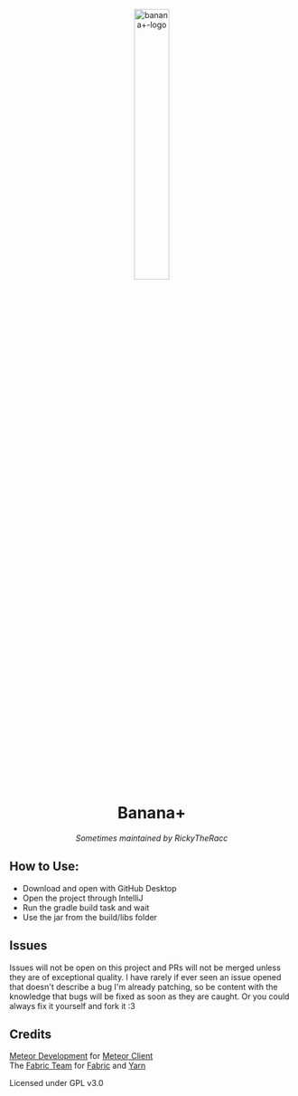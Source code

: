 <p align="center">
    <img src="https://raw.githubusercontent.com/RickyTheRacc/banana-for-everyone/main/src/main/resources/assets/bananaplus/logo.png" alt="banana+-logo" width="35%"/>
</p>

<h1 align="center">Banana+</h1>
<p align="center"><i>Sometimes maintained by RickyTheRacc</i></p>

<h2>How to Use:</h2>
<ul>
    <li>Download and open with GitHub Desktop</li>
    <li>Open the project through IntelliJ</li>
    <li>Run the gradle build task and wait</li>
    <li>Use the jar from the build/libs folder</li>
</ul>

<h2>Issues</h2> 
<p>
Issues will not be open on this project and PRs will not be merged unless they are of exceptional quality. I have rarely
if ever seen an issue opened that doesn't describe a bug I'm already patching, so be content with the knowledge that bugs
will be fixed as soon as they are caught. Or you could always fix it yourself and fork it :3
</p>

<h2>Credits</h2>
<p>
<a href="https://github.com/MeteorDevelopment">Meteor Development</a> for <a href="https://github.com/MeteorDevelopment/meteor-client">Meteor Client</a><br>
The <a href="https://github.com/FabricMC">Fabric Team</a> for <a href="https://github.com/FabricMC/fabric-loader">Fabric</a> and <a href="https://github.com/FabricMC/yarn">Yarn</a>
</p>


<p>Licensed under GPL v3.0</p>


